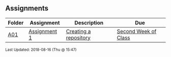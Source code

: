 ## Assignments
| Folder | Assignment | Description | Due|
 | ------------|------------|------------|------------|
 | [A01](https://github.com/rugbyprof/4443-Mobile-Apps/tree/master/Assignments/A01) | [ Assignment 1 ](https://github.com/rugbyprof/4443-Mobile-Apps/tree/master/Assignments/A01) | [ Creating a repository](https://github.com/rugbyprof/4443-Mobile-Apps/tree/master/Assignments/A01) | [Second Week of Class](https://github.com/rugbyprof/4443-Mobile-Apps/tree/master/Assignments/A01) | [A01](https://github.com/rugbyprof/4443-Mobile-Apps/tree/master/Assignments/A01) | [ ![](http://f.cl.ly/items/3R3r0z1g3G0o0r2T1i0t/heavy_exclamation_mark_symbol_emoji_2757.jpg) Important:](https://github.com/rugbyprof/4443-Mobile-Apps/tree/master/Assignments/A01) | [A01](https://github.com/rugbyprof/4443-Mobile-Apps/tree/master/Assignments/A01) | [ What is Git?](https://github.com/rugbyprof/4443-Mobile-Apps/tree/master/Assignments/A01) | [A01](https://github.com/rugbyprof/4443-Mobile-Apps/tree/master/Assignments/A01) | [ Why github for this course?](https://github.com/rugbyprof/4443-Mobile-Apps/tree/master/Assignments/A01) | [A01](https://github.com/rugbyprof/4443-Mobile-Apps/tree/master/Assignments/A01) | [ Create a Github account.](https://github.com/rugbyprof/4443-Mobile-Apps/tree/master/Assignments/A01) | [A01](https://github.com/rugbyprof/4443-Mobile-Apps/tree/master/Assignments/A01) | [ Edit the README.md](https://github.com/rugbyprof/4443-Mobile-Apps/tree/master/Assignments/A01) | [A01](https://github.com/rugbyprof/4443-Mobile-Apps/tree/master/Assignments/A01) | [ Make me a contributer:](https://github.com/rugbyprof/4443-Mobile-Apps/tree/master/Assignments/A01) | [A01](https://github.com/rugbyprof/4443-Mobile-Apps/tree/master/Assignments/A01) | [ Send me an email:](https://github.com/rugbyprof/4443-Mobile-Apps/tree/master/Assignments/A01) | [A01](https://github.com/rugbyprof/4443-Mobile-Apps/tree/master/Assignments/A01) | [ Rules for emailing me:](https://github.com/rugbyprof/4443-Mobile-Apps/tree/master/Assignments/A01) |

<sup>Last Updated: 2018-08-16 (Thu @ 15:47)</sup>